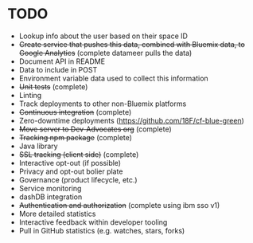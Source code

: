 # TODO

* Lookup info about the user based on their space ID
* ~~Create service that pushes this data, combined with Bluemix data, to Google Analytics~~ (complete datameer pulls the data)
* Document API in README
 * Data to include in POST
 * Environment variable data used to collect this information
* ~~Unit tests~~ (complete)
* Linting
* Track deployments to other non-Bluemix platforms
* ~~Continuous integration~~ (complete)
* Zero-downtime deployments (https://github.com/18F/cf-blue-green)
* ~~Move server to Dev-Advocates org~~ (complete)
* ~~Tracking npm package~~ (complete)
* Java library
* ~~SSL tracking (client side)~~ (complete)
* Interactive opt-out (if possible)
* Privacy and opt-out bolier plate
* Governance (product lifecycle, etc.)
* Service monitoring
* dashDB integration
* ~~Authentication and authorization~~ (complete using ibm sso v1)
* More detailed statistics
* Interactive feedback within developer tooling
* Pull in GitHub statistics (e.g. watches, stars, forks)
